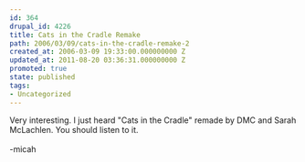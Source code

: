 ```yaml
---
id: 364
drupal_id: 4226
title: Cats in the Cradle Remake
path: 2006/03/09/cats-in-the-cradle-remake-2
created_at: 2006-03-09 19:33:00.000000000 Z
updated_at: 2011-08-20 03:36:31.000000000 Z
promoted: true
state: published
tags:
- Uncategorized
---
```

Very interesting. I just heard "Cats in the Cradle" remade by DMC and Sarah McLachlen. You should listen to it.<br /><br />-micah
